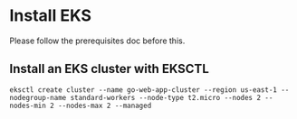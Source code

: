 # Install EKS

Please follow the prerequisites doc before this.

## Install an EKS cluster with EKSCTL

```
eksctl create cluster --name go-web-app-cluster --region us-east-1 --nodegroup-name standard-workers --node-type t2.micro --nodes 2 --nodes-min 2 --nodes-max 2 --managed 
```
